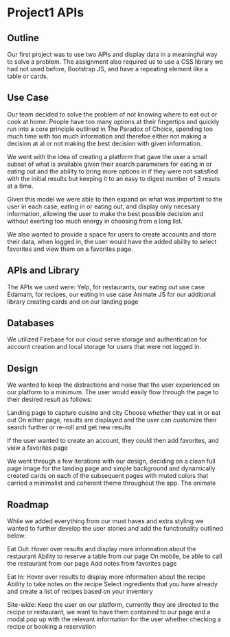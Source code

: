 # Project1 APIs

## Outline
Our first project was to use two APIs and display data in a meaningful way to solve a problem. The assignment also required us to use a CSS library we had not used before, Bootstrap JS, and have a repeating element like a table or cards. 

## Use Case
Our team decided to solve the problem of not knowing where to eat out or cook at home. People have too many options at their fingertips and quickly run into a core principle outlined in The Paradox of Choice, spending too much time with too much information and therefoe either not making a decision at al or not making the best decision with given information. 

We went with the idea of creating a platform that gave the user a small subset of what is available given their search parameters for eating in or eating out and the ability to bring more options in if they were not satisfied with the initial results but keeping it to an easy to digest number of 3 resuts at a time. 

Given this model we were able to then expand on what was important to the user in each case, eating in or eating out, and display only necesary information, allowing the user to make the best possible decision and without exerting too much energy in choosing from a long list. 

We also wanted to provide a space for users to create accounts and store their data, when logged in, the user would have the added ability to select favorites and view them on a favorites page.

## APIs and Library
The APIs we used were:
Yelp, for restaurants, our eating out use case
Edamam, for recipes, our eating in use case
Animate JS for our additional library creating cards and on our landing page

## Databases
We utilized Firebase for our cloud serve storage and authentication for account creation and local storage for users that were not logged in.

## Design
We wanted to keep the distractions and noise that the user experienced on our platform to a minimum. The user would easily flow through the page to their desired result as follows:

Landing page to capture cuisine and city
Choose whether they eat in or eat out
On either page, results are displayed and the user can customize their search further or re-roll and get new results

If the user wanted to create an account, they could then add favorites, and view a favorites page

We went through a few iterations with our design, deciding on a clean full page image for the landing page and simple background and dynamically created cards on each of the subsequent pages with muted colors that carried a minimalist and coherent theme throughout the app. The animate

## Roadmap
While we added everything from our must haves and extra styling we wanted to further develop the user stories and add the functionality outlined below:

Eat Out:
Hover over results and display more information about the restaurant
Ability to reserve a table from our page
On mobile, be able to call the restaurant from our page 
Add notes from favorites page

Eat In:
Hover over results to display more information about the recipe
Ability to take notes on the recipe
Select ingredients that you have already and create a list of recipes based on your inventory

Site-wide:
Keep the user on our platform, currently they are directed to the recipe or restaurant, we want to have them contained to our page and a modal pop up with the relevant information for the user whether checking a recipe or booking a reservation


